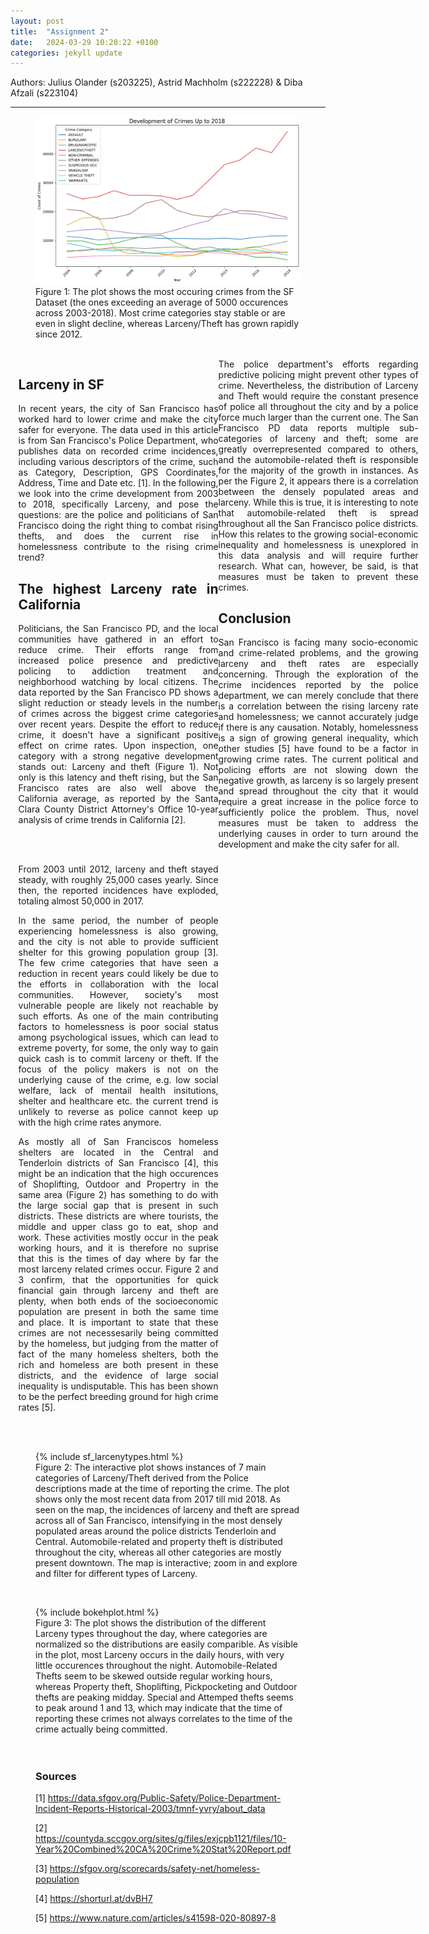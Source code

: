 ```yaml
---
layout: post
title:  "Assignment 2"
date:   2024-03-29 10:20:22 +0100
categories: jekyll update
---
```


Authors: Julius Olander (s203225), Astrid Machholm (s222228) & Diba Afzali (s223104)

---

<figure> 
<img class="article-image" src="/assets/images/crime_development.png" alt="A descriptive alt text">
<figcaption>Figure 1: The plot shows the most occuring crimes from the SF Dataset (the ones exceeding an average of 5000 occurences across 2003-2018). Most crime categories stay stable or are even in slight decline, whereas Larceny/Theft has grown rapidly since 2012. </figcaption>
</figure>


<br/>

<div class="container">
<div class="flex-grid">
  <div class="col">
    <h2 class="article-heading">Larceny in SF</h2>

<span>In recent years, the city of San Francisco has worked hard to lower crime and make the city safer for everyone. The data used in this article is from San Francisco's Police Department, who publishes data on recorded crime incidences, including various descriptors of the crime, such as Category, Description, GPS Coordinates, Address, Time and Date etc. [1]. In the following, we look into the crime development from 2003 to 2018, specifically Larceny, and pose the questions: are the police and politicians of San Francisco doing the right thing to combat rising thefts, and does the current rise in homelessness contribute to the rising crime trend? </span>
 
<h2>The highest Larceny rate in California </h2>

<span>Politicians, the San Francisco PD, and the local communities have gathered in an effort to reduce crime. Their efforts range from increased police presence and predictive policing to addiction treatment and neighborhood watching by local citizens. The data reported by the San Francisco PD shows a slight reduction or steady levels in the number of crimes across the biggest crime categories over recent years. Despite the effort to reduce crime, it doesn't have a significant positive effect on crime rates. Upon inspection, one category with a strong negative development stands out: Larceny and theft (Figure 1).  </span>
Not only is this latency and theft rising, but the San Francisco rates are also well above the California average, as reported by the Santa Clara County District Attorney's Office 10-year analysis of crime trends in California [2].

<br/> 

<br/>  
  
<span>From 2003 until 2012, larceny and theft stayed steady, with roughly 25,000 cases yearly. Since then, the reported incidences have exploded, totaling almost 50,000 in 2017. </span>
   
<span>In the same period, the number of people experiencing homelessness is also growing, and the city is not able to provide sufficient shelter for this growing population group [3]. The few crime categories that have seen a reduction in recent years could likely be due to the efforts in collaboration with the local communities. However, society's most vulnerable people are likely not reachable by such efforts. As one of the main contributing factors to homelessness is poor social status among psychological issues, which can lead to extreme poverty, for some, the only way to gain quick cash is to commit larceny or theft. If the focus of the policy makers is not on the underlying cause of the crime, e.g. low social welfare, lack of mentail health insitutions, shelter and healthcare etc. the current trend is unlikely to reverse as police cannot keep up with the high crime rates anymore. </span>
 
<span>As mostly all of San Franciscos homeless shelters are located in the Central and Tenderloin districts of San Francisco [4], this might be an indication that the high occurences of Shoplifting, Outdoor and Propertry  in the same area (Figure 2) has something to do with the large social gap that is present in such districts. These districts are where tourists, the middle and upper class go to eat, shop and work. These activities mostly occur in the peak working hours, and it is therefore no suprise that this is the times of day where by far the most larceny related crimes occur. Figure 2 and 3 confirm, that the opportunities for quick financial gain through larceny and theft are plenty, when both ends of the socioeconomic population are present in both the same time and place. It is important to state that these crimes are not necessesarily being committed by the homeless, but judging from the matter of fact of the many homeless shelters, both the rich and homeless are both present in these districts, and the evidence of large social inequality is undisputable. This has been shown to be the perfect breeding ground for high crime rates [5]. </span>
 


</div>


<div class="col">
<span>The police department's efforts regarding predictive policing might prevent other types of crime. Nevertheless, the distribution of Larceny and Theft would require the constant presence of police all throughout the city and by a police force much larger than the current one. </span>
 
<span>
The San Francisco PD data reports multiple sub-categories of larceny and theft; some are greatly overrepresented compared to others, and the automobile-related theft is responsible for the majority of the growth in instances. As per the Figure 2, it appears there is a correlation between the densely populated areas and larceny. While this is true, it is interesting to note that automobile-related theft is spread throughout all the San Francisco police districts. How this relates to the growing social-economic inequality and homelessness is unexplored in this data analysis and will require further research. What can, however, be said, is that measures must be taken to prevent these crimes.
</span>
 

<h2>Conclusion </h2>

<span>
San Francisco is facing many socio-economic and crime-related problems, and the growing larceny and theft rates are especially concerning. Through the exploration of the crime incidences reported by the police department, we can merely conclude that there is a correlation between the rising larceny rate and homelessness; we cannot accurately judge if there is any causation. Notably, homelessness is a sign of growing general inequality, which other studies [5] have found to be a factor in growing crime rates. The current political and policing efforts are not slowing down the negative growth, as larceny is so largely present and spread throughout the city that it would require a great increase in the police force to sufficiently police the problem. Thus, novel measures must be taken to address the underlying causes in order to turn around the development and make the city safer for all.
</span>

</div>
</div>


</div>

<br/>
<br/>
<figure> 
{% include sf_larcenytypes.html %}
<figcaption>Figure 2: The interactive plot shows instances of 7 main categories of Larceny/Theft derived from the Police descriptions made at the time of reporting the crime. The plot shows only the most recent data from 2017 till mid 2018. As seen on the map, the incidences of larceny and theft are spread across all of San Francisco, intensifying in the most densely populated areas around the police districts Tenderloin and Central. Automobile-related and property theft is distributed throughout the city, whereas all other categories are mostly present downtown. The map is interactive; zoom in and explore and filter for different types of Larceny. </figcaption>
</figure>
<br/>
<figure> 
{% include bokehplot.html %}
<figcaption>Figure 3: The plot shows the distribution of the different Larceny types throughout the day, where categories are normalized so the distributions are easily comparible. As visible in the plot, most Larceny occurs in the daily hours, with very little occurences throughout the night. Automobile-Related Thefts seem to be skewed outside regular working hours, whereas Property theft, Shoplifting, Pickpocketing and Outdoor thefts are peaking midday. Special and Attemped thefts seems to peak around 1 and 13, which may indicate that the time of reporting these crimes not always correlates to the time of the crime actually being committed.   </figcaption>

<br/>
<br/>
<h3>Sources </h3>

[1] https://data.sfgov.org/Public-Safety/Police-Department-Incident-Reports-Historical-2003/tmnf-yvry/about_data

[2] https://countyda.sccgov.org/sites/g/files/exjcpb1121/files/10-Year%20Combined%20CA%20Crime%20Stat%20Report.pdf

[3] https://sfgov.org/scorecards/safety-net/homeless-population

[4] https://shorturl.at/dvBH7

[5] https://www.nature.com/articles/s41598-020-80897-8 


<style>
  .container {
    text-align: justify;
    width:95%;
    max-width:1600px;
    margin:auto;
  /* use 2 col layout */
  }
  .flex-grid {
    display: flex;
    flex-wrap: wrap;
    display: grid;
    grid-template-columns: 1fr 1fr;
  }

  .col {
    /* Add additional styling as needed */
    margin: 0 auto;
    width: 320px;
    
  }
</style>